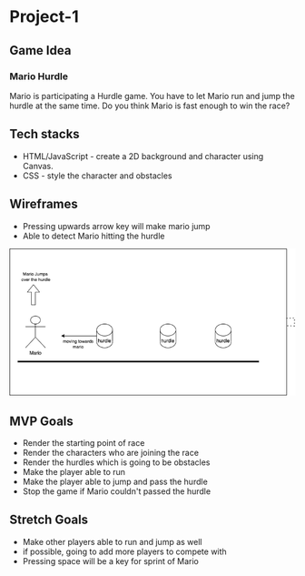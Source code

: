 # Project-1
## Game Idea
### Mario Hurdle

Mario is participating a Hurdle game. You have to let Mario run and jump the hurdle at the same time.
Do you think Mario is fast enough to win the race?

## Tech stacks 
- HTML/JavaScript - create a 2D background and character using Canvas.
- CSS - style the character and obstacles


## Wireframes
- Pressing upwards arrow key will make mario jump
- Able to detect Mario hitting the hurdle

![wireframe](./wireframe.png)




## MVP Goals
- Render the starting point of race
- Render the characters who are joining the race
- Render the hurdles which is going to be obstacles
- Make the player able to run
- Make the player able to jump and pass the hurdle
- Stop the game if Mario couldn't passed the hurdle

## Stretch Goals

-  Make other players able to run and jump as well
- if possible, going to add more players to compete with
- Pressing space will be a key for sprint of Mario